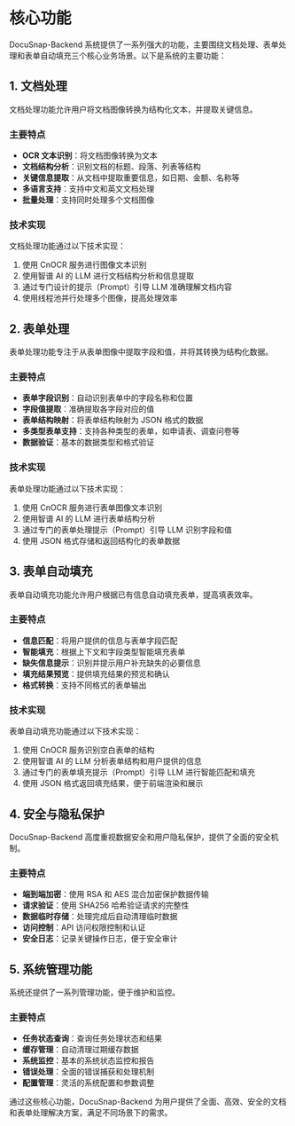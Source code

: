 # 核心功能

DocuSnap-Backend 系统提供了一系列强大的功能，主要围绕文档处理、表单处理和表单自动填充三个核心业务场景。以下是系统的主要功能：

## 1. 文档处理

文档处理功能允许用户将文档图像转换为结构化文本，并提取关键信息。

### 主要特点

- **OCR 文本识别**：将文档图像转换为文本
- **文档结构分析**：识别文档的标题、段落、列表等结构
- **关键信息提取**：从文档中提取重要信息，如日期、金额、名称等
- **多语言支持**：支持中文和英文文档处理
- **批量处理**：支持同时处理多个文档图像

### 技术实现

文档处理功能通过以下技术实现：

1. 使用 CnOCR 服务进行图像文本识别
2. 使用智谱 AI 的 LLM 进行文档结构分析和信息提取
3. 通过专门设计的提示（Prompt）引导 LLM 准确理解文档内容
4. 使用线程池并行处理多个图像，提高处理效率

## 2. 表单处理

表单处理功能专注于从表单图像中提取字段和值，并将其转换为结构化数据。

### 主要特点

- **表单字段识别**：自动识别表单中的字段名称和位置
- **字段值提取**：准确提取各字段对应的值
- **表单结构映射**：将表单结构映射为 JSON 格式的数据
- **多类型表单支持**：支持各种类型的表单，如申请表、调查问卷等
- **数据验证**：基本的数据类型和格式验证

### 技术实现

表单处理功能通过以下技术实现：

1. 使用 CnOCR 服务进行表单图像文本识别
2. 使用智谱 AI 的 LLM 进行表单结构分析
3. 通过专门的表单处理提示（Prompt）引导 LLM 识别字段和值
4. 使用 JSON 格式存储和返回结构化的表单数据

## 3. 表单自动填充

表单自动填充功能允许用户根据已有信息自动填充表单，提高填表效率。

### 主要特点

- **信息匹配**：将用户提供的信息与表单字段匹配
- **智能填充**：根据上下文和字段类型智能填充表单
- **缺失信息提示**：识别并提示用户补充缺失的必要信息
- **填充结果预览**：提供填充结果的预览和确认
- **格式转换**：支持不同格式的表单输出

### 技术实现

表单自动填充功能通过以下技术实现：

1. 使用 CnOCR 服务识别空白表单的结构
2. 使用智谱 AI 的 LLM 分析表单结构和用户提供的信息
3. 通过专门的表单填充提示（Prompt）引导 LLM 进行智能匹配和填充
4. 使用 JSON 格式返回填充结果，便于前端渲染和展示

## 4. 安全与隐私保护

DocuSnap-Backend 高度重视数据安全和用户隐私保护，提供了全面的安全机制。

### 主要特点

- **端到端加密**：使用 RSA 和 AES 混合加密保护数据传输
- **请求验证**：使用 SHA256 哈希验证请求的完整性
- **数据临时存储**：处理完成后自动清理临时数据
- **访问控制**：API 访问权限控制和认证
- **安全日志**：记录关键操作日志，便于安全审计

## 5. 系统管理功能

系统还提供了一系列管理功能，便于维护和监控。

### 主要特点

- **任务状态查询**：查询任务处理状态和结果
- **缓存管理**：自动清理过期缓存数据
- **系统监控**：基本的系统状态监控和报告
- **错误处理**：全面的错误捕获和处理机制
- **配置管理**：灵活的系统配置和参数调整

通过这些核心功能，DocuSnap-Backend 为用户提供了全面、高效、安全的文档和表单处理解决方案，满足不同场景下的需求。